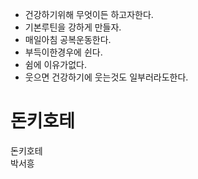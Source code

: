 - 건강하기위해 무엇이든 하고자한다.
- 기본루틴을 강하게 만들자.
- 매일아침 공복운동한다.
- 부득이한경우에 쉰다.
- 쉼에 이유가없다.
- 웃으면 건강하기에 웃는것도 일부러라도한다.


# 돈키호테
돈키호테  
박서흥
